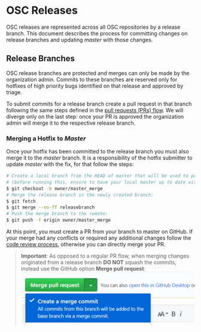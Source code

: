 # OSC Releases

OSC releases are represented across all OSC repositories by a release branch. This document describes the process for committing changes on release branches and updating *master* with those changes.

## Release Branches
OSC release branches are protected and merges can only be made by the organization admin. Commits to these branches are reserved only for hotfixes of high priority bugs identified on that release and approved by triage.  

To submit commits for a release branch create a pull request in that branch following the same steps defined in the [pull requests (PRs) flow](pull_requests.md). We will diverge only on the last step: once your PR is approved the organization admin will merge it to the respective release branch.

### Merging a Hotfix to *Master*
Once your hotfix has been committed to the release branch you must also merge it to the *master* branch. It is a responsibility of the hotfix submitter to update *master* with the fix, for that follow the steps:
```sh
# Create a local branch from the HEAD of master that will be used to perform the merge of the release branch:  
# (before running this, ensure to have your local master up to date with the remote)
$ git checkout -b owner/master_merge
# Merge the release branch in the newly created branch:
$ git fetch
$ git merge --no-ff releasebranch
# Push the merge branch to the remote: 
$ git push -f origin owner/master_merge
```

At this point, you must create a PR from your branch to master on GitHub. If your merge had any conflicts or required any additional changes follow the [code review process](pull_requests.md#addressing-comments), otherwise you can directly merge your PR.

> **Important**: As opposed to a regular PR flow, when merging changes originated from a release branch **DO NOT** squash the commits, instead use the GitHub option **Merge pull request**: 
> ![](./images/pr_merge.png)
